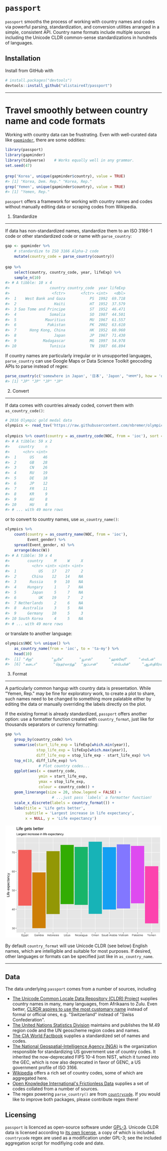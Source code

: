 `passport`
================

<!-- README.md is generated from README.Rmd. Please edit that file -->
`passport` smooths the process of working with country names and codes via powerful parsing, standardization, and conversion utilities arranged in a simple, consistent API. Country name formats include multiple sources including the Unicode CLDR common-sense standardizations in hundreds of languages.

Installation
------------

Install from GitHub with

``` r
# install.packages("devtools")
devtools::install_github("alistaire47/passport")
```

------------------------------------------------------------------------

Travel smoothly between country name and code formats
=====================================================

Working with country data can be frustrating. Even with well-curated data like [`gapminder`](https://github.com/jennybc/gapminder), there are some oddities:

``` r
library(passport)
library(gapminder)
library(tidyverse)    # Works equally well in any grammar.
set.seed(47)

grep('Korea', unique(gapminder$country), value = TRUE)
#> [1] "Korea, Dem. Rep." "Korea, Rep."
grep('Yemen', unique(gapminder$country), value = TRUE)
#> [1] "Yemen, Rep."
```

`passport` offers a framework for working with country names and codes without manually editing data or scraping codes from Wikipedia.

1. Standardize
--------------

If data has non-standardized names, standardize them to an ISO 3166-1 code or other standardized code or name with `parse_country`:

``` r
gap <- gapminder %>% 
    # standardize to ISO 3166 Alpha-2 code
    mutate(country_code = parse_country(country))

gap %>%
    select(country, country_code, year, lifeExp) %>%
    sample_n(10)
#> # A tibble: 10 x 4
#>                  country country_code  year lifeExp
#>                   <fctr>       <fctr> <int>   <dbl>
#>  1    West Bank and Gaza           PS  1992  69.718
#>  2                 Haiti           HT  1952  37.579
#>  3 Sao Tome and Principe           ST  1952  46.471
#>  4               Somalia           SO  1987  44.501
#>  5             Mauritius           MU  1967  61.557
#>  6              Pakistan           PK  2002  63.610
#>  7      Hong Kong, China           HK  1952  60.960
#>  8                 Japan           JP  1967  71.430
#>  9            Madagascar           MG  1997  54.978
#> 10               Tunisia           TN  1987  66.894
```

If country names are particularly irregular or in unsupported languages, `parse_country` can use Google Maps or Data Science Toolkit geocoding APIs to parse instead of regex:

``` r
parse_country(c('somewhere in Japan', '日本', 'Japon', "जापान"), how = 'dstk')
#> [1] "JP" "JP" "JP" "JP"
```

2. Convert
----------

If data comes with countries already coded, convert them with `as_country_code()`:

``` r
# 2016 Olympic gold medal data
olympics <- read_tsv('https://raw.githubusercontent.com/nbremer/olympicfeathers/gh-pages/data/raw%20medal%20data/Rio%202016%20gold%20medal%20winners.txt')

olympics %>% count(country = as_country_code(NOC, from = 'ioc'), sort = TRUE)
#> # A tibble: 59 x 2
#>    country     n
#>      <chr> <int>
#>  1      US    46
#>  2      GB    28
#>  3      CN    26
#>  4      RU    19
#>  5      DE    18
#>  6      JP    12
#>  7      FR    11
#>  8      KR     9
#>  9      AU     8
#> 10      HU     8
#> # ... with 49 more rows
```

or to convert to country names, use `as_country_name()`:

``` r
olympics %>% 
    count(country = as_country_name(NOC, from = 'ioc'), 
          Event_gender) %>% 
    spread(Event_gender, n) %>% 
    arrange(desc(W))
#> # A tibble: 59 x 4
#>        country     M     W     X
#>          <chr> <int> <int> <int>
#>  1          US    17    27     2
#>  2       China    12    14    NA
#>  3      Russia     9    10    NA
#>  4     Hungary     1     7    NA
#>  5       Japan     5     7    NA
#>  6          UK    19     7     2
#>  7 Netherlands     2     6    NA
#>  8   Australia     3     5    NA
#>  9     Germany    10     5     3
#> 10 South Korea     4     5    NA
#> # ... with 49 more rows
```

or translate to another language:

``` r
olympics$NOC %>% unique() %>% 
    as_country_name(from = 'ioc', to = 'ta-my') %>% 
    head(10)
#>  [1] "சீனா"        "யூகே"       "யூஎஸ்"       "ஹங்கேரி"     "ஸ்வீடன்"      
#>  [6] "கனடா"       "நெதர்லாந்து"  "ஜப்பான்"      "ஸ்பெயின்"     "ஆஸ்திரேலியா"
```

3. Format
---------

A particularly common hangup with country data is presentation. While "Yemen, Rep." may be fine for exploratory work, to create a plot to share, such names need to be changed to something more palatable either by editing the data or manually overriding the labels directly on the plot.

If the existing format is already standardized, `passport` offers another option: use a formatter function created with `country_format`, just like for thousands separators or currency formatting:

``` r
gap %>% 
    group_by(country_code) %>% 
    summarise(start_life_exp = lifeExp[which.min(year)], 
              stop_life_exp = lifeExp[which.max(year)], 
              diff_life_exp = stop_life_exp - start_life_exp) %>% 
    top_n(10, diff_life_exp) %>%
               # Plot country codes...
    ggplot(aes(x = country_code,
               ymin = start_life_exp, 
               ymax = stop_life_exp, 
               colour = country_code)) + 
    geom_linerange(size = 20, show.legend = FALSE) + 
                     # ...just pass `labels` a formatter function!
    scale_x_discrete(labels = country_format()) + 
    labs(title = 'Life gets better',
         subtitle = 'Largest increase in life expectancy',
         x = NULL, y = 'Life expectancy')
```

![](README-unnamed-chunk-8-1.png)

By default `country_format` will use Unicode CLDR (see below) English names, which are intelligible and suitable for most purposes. If desired, other languages or formats can be specified just like in `as_country_name`.

------------------------------------------------------------------------

Data
----

The data underlying `passport` comes from a number of sources, including

-   [The Unicode Common Locale Data Repository (CLDR) Project](http://cldr.unicode.org/) supplies country names in many, many languages, from Afrikaans to Zulu. Even better, [CLRDR aspires to use the most customary name](http://cldr.unicode.org/translation/country-names) instead of formal or official ones, e.g. "Switzerland" instead of "Swiss Confederation".
-   [The United Nations Statistics Division](https://unstats.un.org/unsd/methodology/m49/overview/) maintains and publishes the M.49 region code and the UN geoscheme region codes and names.
-   [The CIA World Factbook](https://www.cia.gov/library/publications/the-world-factbook/index.html) supplies a standardized set of names and codes.
-   [The National Geospatial-Intelligence Agency (NGA)](http://geonames.nga.mil/gns/html/countrycodes.html) is the organization responsible for standardizing US government use of country codes. It inherited the now-deprecated FIPS 10-4 from NIST, which it turned into the GEC, which is now also deprecated in favor of GENC, a US government profile of ISO 3166.
-   [Wikipedia](https://en.wikipedia.org/wiki/Category:Lists_of_country_codes) offers a rich set of country codes, some of which are aggregated here.
-   [Open Knowledge International's Frictionless Data](http://data.okfn.org/data/core/country-codes) supplies a set of codes collated from a number of sources.
-   The regex powering `parse_country()` are from [`countrycode`](https://github.com/vincentarelbundock/countrycode). If you would like to improve both packages, please contribute regex there!

Licensing
---------

`passport` is licenced as open-source software under [GPL-3](https://www.gnu.org/licenses/gpl.html). Unicode CLDR data is licensed according to [its own license](https://github.com/unicode-cldr/cldr-json/blob/master/LICENSE), a copy of which is included. `countrycode` regex are used as a modification under GPL-3; see the included aggregation script for modifiying code and date.
